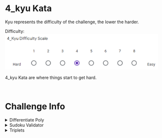# 4_kyu Kata

Kyu represents the difficulty of the challenge, the lower the harder.

Difficulty: ![4_kyu_difficulty_diagram](4_kyu.PNG?raw=true)

4_kyu Kata are where things start to get hard.

<BR>

# Challenge Info
<details>
	<summary>Differentiate Poly</summary>
	
## Differentiate Poly
**Link:** https://www.codewars.com/kata/566584e3309db1b17d000027

**Problem Statement:**

Create a function that differentiates a polynomial for a given value of x.
<BR>Your function will receive 2 arguments: a polynomial as a string, and a point to evaluate the equation as an integer.

### Assumptions:
* There will be a coefficient near each x, unless the coefficient equals 1 or -1.
* There will be an exponent near each x, unless the exponent equals 0 or 1.
* All exponents will be greater or equal to zero
</details>

<details>
	<summary>Sudoku Validator</summary>
	
## Sudoku Validator:
**Link:** https://www.codewars.com/kata/529bf0e9bdf7657179000008

**Problem Statement:**
### Sudoku Background
Sudoku is a game played on a 9x9 grid. The goal of the game is to fill all cells of the grid with digits from 1 to 9, so that each column, each row, and each of the nine 3x3 sub-grids (also known as blocks) contain all of the digits from 1 to 9.
(More info at: http://en.wikipedia.org/wiki/Sudoku)

### Sudoku Solution Validator
Write a function `validSolution/ValidateSolution/valid_solution()` that accepts a 2D array representing a Sudoku board, and returns true if it is a valid solution, or false otherwise. The cells of the sudoku board may also contain 0's, which will represent empty cells. Boards containing one or more zeroes are considered to be invalid solutions.

The board is always 9 cells by 9 cells, and every cell only contains integers from 0 to 9.
</details>

<details>
	<summary>Triplets</summary>
	
## Triplets
**Link:** https://www.codewars.com/kata/53f40dff5f9d31b813000774

**Problem Statement:**

There is a secret string which is unknown to you. Given a collection of random triplets from the string, recover the original string.

A triplet here is defined as a sequence of three letters such that each letter occurs somewhere before the next in the given string. "whi" is a triplet for the string "whatisup".

As a simplification, you may assume that no letter occurs more than once in the secret string.

You can assume nothing about the triplets given to you other than that they are valid triplets and that they contain sufficient information to deduce the original string. In particular, this means that the secret string will never contain letters that do not occur in one of the triplets given to you.
</details>